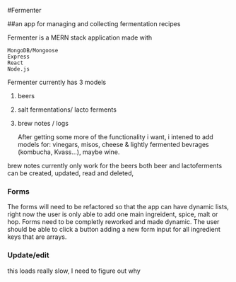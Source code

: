 #Fermenter

##an app for managing and collecting fermentation recipes

Fermenter is a MERN stack application made with
   
    MongoDB/Mongoose
    Express 
    React 
    Node.js

Fermenter currently has 3 models 
1. beers
2. salt fermentations/ lacto ferments
3. brew notes / logs 
   
   After getting some more of the functionality i want, i intened to add models for: vinegars, misos, cheese & lightly fermented bevrages (kombucha, Kvass...), maybe wine.

brew notes currently only work for the beers
both beer and lactoferments can be created, updated, read and deleted, 

### Forms

The forms will need to be refactored so that the app can have dynamic lists, right now the user is only able to add one main ingreident, spice, malt or hop. Forms need to be completly reworked and made dynamic. 
The user should be able to click a button adding a new form input for all ingredient keys that are arrays.

### Update/edit

this loads really slow, I need to figure out why



 




